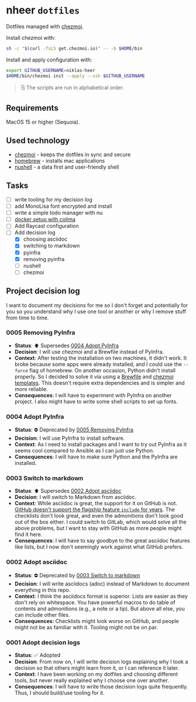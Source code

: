 # nheer `dotfiles`

Dotfiles managed with [chezmoi](https://www.chezmoi.io/).

Install chezmoi with:
```bash
sh -c "$(curl -fsLS get.chezmoi.io)" -- -b $HOME/bin
```

Install and apply configuration with:
```bash
export GITHUB_USERNAME=niklas-heer
$HOME/bin/chezmoi init --apply --ssh $GITHUB_USERNAME
```

> 🗒️ The scripts are run in alphabetical order.

## Requirements
MacOS 15 or higher (Sequoia).

## Used technology
* [chezmoi](https://www.chezmoi.io/) - keeps the dotfiles in sync and secure
* [homebrew](https://brew.sh) - installs mac applications
* [nushell](https://www.nushell.sh/) - a data first and user-friendly shell

## Tasks

- [ ] write tooling for my decision log
- [ ] add MonoLisa font encrypted and install
- [ ] write a simple todo manager with nu
- [ ] [docker setup with colima](https://medium.com/@guillem.riera/the-most-performant-docker-setup-on-macos-apple-silicon-m1-m2-m3-for-x64-amd64-compatibility-da5100e2557d)
- [ ] Add Raycast configuration
- [ ] Add decision log
  - [x] choosing asciidoc
  - [x] switching to markdown
  - [x] pyinfra
  - [x] removing pyinfra
  - [ ] nushell
  - [ ] chezmoi

## Project decision log
I want to document my decisions for me so I don't forget and potentially for you so you understand why I use one tool or another or why I remove stuff from time to time.

<!-- DECISION LOG START -->

### 0005 Removing PyInfra
* **Status**: ⬆️ Supersedes [0004 Adopt PyInfra](#0004-adopt-pyinfra)
* **Decision**: I will use chezmoi and a Brewfile instead of PyInfra.
* **Context**: After testing the installation on two machines, it didn't work. It broke because some apps were already installed, and I could use the `--force` flag of homebrew. On another occasion, Python didn't install properly. So I decided to solve it via using a [Brewfile](https://homebrew-file.readthedocs.io/en/latest/usage.html) and [chezmoi templates](https://www.chezmoi.io/user-guide/advanced/install-packages-declaratively/). This doesn't require extra dependencies and is simpler and more reliable.
* **Consequences**: I will have to experiment with PyInfra on another project. I also might have to write some shell scripts to set up fonts.

### 0004 Adopt PyInfra
* **Status**: ⛔ Deprecated by [0005 Removing PyInfra](#0005-removing-pyinfra)
* **Decision**: I will use PyInfra to install software.
* **Context**: As I need to install packages and I want to try out PyInfra as it seems cool compared to Ansible as I can just use Python.
* **Consequences**: I will have to make sure Python and the PyInfra are installed.

### 0003 Switch to markdown
* **Status**: ⬆️ Supersedes [0002 Adopt asciidoc](#0002-adopt-asciidoc)
* **Decision**: I will switch to Markdown from asciidoc.
* **Context**: While asciidoc is great, the support for it on GitHub is not. [GitHub doesn't support the flagship feature `include` for years](https://github.com/github/markup/issues/1095). The checklists don't look great, and even the admonitions don't look good out of the box either. I could switch to GitLab, which would solve all the above problems, but I want to stay with GitHub as more people might find it here.
* **Consequences**: I will have to say goodbye to the great asciidoc features like lists, but I now don't seemingly work against what GitHub prefers.

### 0002 Adopt asciidoc
* **Status**: ⛔ Deprecated by [0003 Switch to markdown](#0003-switch-to-markdown)
* **Decision**: I will write asciidocs (adoc) instead of Markdown to document everything in this repo.
* **Context**: I think the asciidocs format is superior. Lists are easier as they don't rely on whitespace. You have powerful macros to do table of contents and admonitions (e.g., a note or a tip). But above all else, you can include other files.
* **Consequences**: Checklists might look worse on GitHub, and people might not be as familiar with it. Tooling might not be on par.

### 0001 Adopt decision logs
* **Status**: ✅ Adopted
* **Decision**: From now on, I will write decision logs explaining why I took a decision so that others might learn from it, or I can reference it later.
* **Context**: I have been working on my dotfiles and choosing different tools, but never really explained why I choose one over another.
* **Consequences**: I will have to write those decision logs quite frequently. Thus, I should build/use tooling for it.

<!-- DECISION LOG END -->
